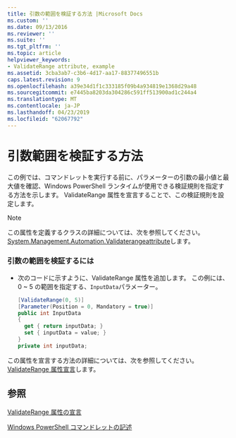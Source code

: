 ```yaml
---
title: 引数の範囲を検証する方法 |Microsoft Docs
ms.custom: ''
ms.date: 09/13/2016
ms.reviewer: ''
ms.suite: ''
ms.tgt_pltfrm: ''
ms.topic: article
helpviewer_keywords:
- ValidateRange attribute, example
ms.assetid: 3cba3ab7-c3b6-4d17-aa17-88377496551b
caps.latest.revision: 9
ms.openlocfilehash: a39e34d1f1c333185f09b4a934819e1368d29a48
ms.sourcegitcommit: e7445ba8203da304286c591ff513900ad1c244a4
ms.translationtype: MT
ms.contentlocale: ja-JP
ms.lasthandoff: 04/23/2019
ms.locfileid: "62067792"
---
```

# <a name="how-to-validate-an-argument-range"></a>引数範囲を検証する方法

この例では、コマンドレットを実行する前に、パラメーターの引数の最小値と最大値を確認、Windows PowerShell ランタイムが使用できる検証規則を指定する方法を示します。 ValidateRange 属性を宣言することで、この検証規則を設定します。

> [!NOTE]
> この属性を定義するクラスの詳細については、次を参照してください。 [System.Management.Automation.Validaterangeattribute](/dotnet/api/System.Management.Automation.ValidateRangeAttribute)します。

### <a name="to-validate-an-argument-range"></a>引数の範囲を検証するには

- 次のコードに示すように、ValidateRange 属性を追加します。 この例には、0 ~ 5 の範囲を指定する、`InputData`パラメーター。

    ```csharp
    [ValidateRange(0, 5)]
    [Parameter(Position = 0, Mandatory = true)]
    public int InputData
    {
      get { return inputData; }
      set { inputData = value; }
    }
    private int inputData;
    ```

この属性を宣言する方法の詳細については、次を参照してください。 [ValidateRange 属性宣言](./validaterange-attribute-declaration.md)します。

## <a name="see-also"></a>参照

[ValidateRange 属性の宣言](./validaterange-attribute-declaration.md)

[Windows PowerShell コマンドレットの記述](./writing-a-windows-powershell-cmdlet.md)
